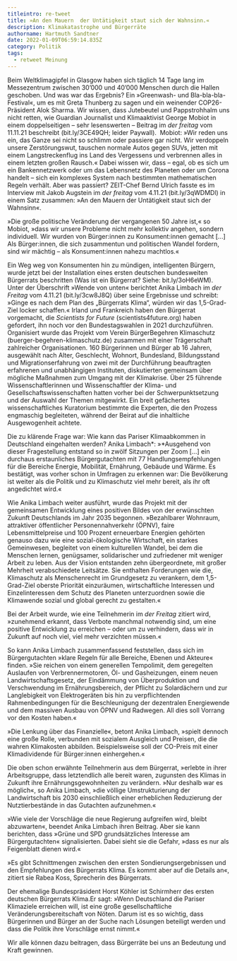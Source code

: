 ```yaml
---
titleintro: re-tweet
title: »An den Mauern  der Untätigkeit staut sich der Wahnsinn.«
description: Klimakatastrophe und Bürgerräte
authorname: Hartmuth Sandtner
date: 2022-01-09T06:59:14.835Z
category: Politik
tags:
  - retweet Meinung
---
```

Beim Weltklimagipfel in Glasgow haben sich täglich 14 Tage lang im Messezentrum zwischen 30’000 und 40’000 Menschen durch die Hallen geschoben. Und was war das Ergebnis? Ein »Greenwash- und Bla-bla-bla-Festival«, um es mit Greta Thunberg zu sagen und ein weinender COP26-Präsident Alok Sharma. Wir wissen, dass Jutebeutel und Pappstrohhalm uns nicht retten, wie Guardian Journalist und Klimaaktivist George Mobiot in einem doppelseitigen – sehr lesenswerten – Beitrag im *der freitag* vom 11.11.21 beschreibt (bit.ly/3CE49QH; leider Paywall).  Mobiot: »Wir reden uns ein, das Ganze sei nicht so schlimm oder passiere gar nicht. Wir verdoppeln unsere Zerstörungswut, tauschen normale Autos gegen SUVs, jetten mit einem Langstreckenflug ins Land des Vergessens und verbrennen alles in einem letzten großen Rausch.« Dabei wissen wir, dass – egal, ob es sich um ein Bankennetzwerk oder um das Lebensnetz des Planeten oder um Corona handelt – sich ein komplexes System nach bestimmten mathematischen Regeln verhält. Aber was passiert? ZEIT-Chef Bernd Ulrich fasste es im Interview mit Jakob Augstein im *der freitag* vom 4.11.21 (bit.ly/3qWDMDl) in einem Satz zusammen: »An den Mauern der Untätigkeit staut sich der Wahnsinn«. 

»Die große politische Veränderung der vergangenen 50 Jahre ist,« so Mobiot, »dass wir unsere Probleme nicht mehr kollektiv angehen, sondern individuell. Wir wurden von Bürger:innen zu Konsument:innen gemacht \[...] Als Bürger:innen, die sich zusammentun und politischen Wandel fordern, sind wir mächtig – als Konsument:innen nahezu machtlos.«

Ein Weg weg von Konsumenten hin zu mündigen, intelligenten Bürgern, wurde jetzt bei der Installation eines ersten deutschen bundesweiten Bürgerrats beschritten (Was ist ein Bürgerrat? Siehe: bit.ly/3oH6eWM). Unter der Überschrift »Wende von unten« berichtet Anika Limbach im *der Freitag* vom 4.11.21 (bit.ly/3cw8J8Q) über seine Ergebnisse und schreibt: »Ginge es nach dem Plan des „Bürgerrats Klima“, würden wir das 1,5-Grad-Ziel locker schaffen.« Irland und Frankreich haben den Bürgerrat vorgemacht, die *Scientists for Future* (scientists4future.org) haben gefordert, ihn noch vor den Bundestagswahlen in 2021 durchzuführen. Organisiert wurde das Projekt vom Verein BürgerBegehren Klimaschutz (buerger-begehren-klimaschutz.de) zusammen mit einer Trägerschaft zahlreicher Organisationen. 160 Bürgerinnen und Bürger ab 16 Jahren, ausgewählt nach Alter, Geschlecht, Wohnort, Bundesland, Bildungsstand und Migrationserfahrung von zwei mit der Durchführung beauftragten erfahrenen und unabhängigen Instituten, diskutierten gemeinsam über mögliche Maßnahmen zum Umgang mit der Klimakrise. Über 25 führende Wissenschaftlerinnen und Wissenschaftler der Klima- und Gesellschaftswissenschaften hatten vorher bei der Schwerpunktsetzung und der Auswahl der Themen mitgewirkt. Ein breit gefächertes wissenschaftliches Kuratorium bestimmte die Experten, die den Prozess engmaschig begleiteten, während der Beirat auf die inhaltliche Ausgewogenheit achtete.

Die zu klärende Frage war: Wie kann das Pariser Klimaabkommen in Deutschland eingehalten werden? Anika Limbach*: »*Ausgehend von dieser Fragestellung entstand so in zwölf Sitzungen per Zoom \[...] ein durchaus erstaunliches Bürgergutachten mit 77 Handlungsempfehlungen für die Bereiche Energie, Mobilität, Ernährung, Gebäude und Wärme. Es bestätigt, was vorher schon in Umfragen zu erkennen war: Die Bevölkerung ist weiter als die Politik und zu Klimaschutz viel mehr bereit, als ihr oft angedichtet wird.« 

Wie Anika Limbach weiter ausführt, wurde das Projekt mit der gemeinsamen Entwicklung eines positiven Bildes von der erwünschten Zukunft Deutschlands im Jahr 2035 begonnen. »Bezahlbarer Wohnraum, attraktiver öffentlicher Personennahverkehr (ÖPNV), faire Lebensmittelpreise und 100 Prozent erneuerbare Energien gehörten genauso dazu wie eine sozial-ökologische Wirtschaft, ein starkes Gemeinwesen, begleitet von einem kulturellen Wandel, bei dem die Menschen lernen, genügsamer, solidarischer und zufriedener mit weniger Arbeit zu leben. Aus der Vision entstanden zehn übergeordnete, mit großer Mehrheit verabschiedete Leitsätze. Sie enthalten Forderungen wie die, Klimaschutz als Menschenrecht im Grundgesetz zu verankern, dem 1,5-Grad-Ziel oberste Priorität einzuräumen, wirtschaftliche Interessen und Einzelinteressen dem Schutz des Planeten unterzuordnen sowie die Klimawende sozial und global gerecht zu gestalten.«

Bei der Arbeit wurde, wie eine Teilnehmerin im *der Freitag* zitiert wird, »zunehmend erkannt, dass Verbote manchmal notwendig sind, um eine positive Entwicklung zu erreichen – oder um zu verhindern, dass wir in Zukunft auf noch viel, viel mehr verzichten müssen.«

So kann Anika Limbach zusammenfassend feststellen, dass sich im Bürgergutachten »klare Regeln für alle Bereiche, Ebenen und Akteure« finden. »Sie reichen von einem generellen Tempolimit, dem geregelten Auslaufen von Verbrennermotoren, Öl- und Gasheizungen, einem neuen Landwirtschaftsgesetz, der Eindämmung von Überproduktion und Verschwendung im Ernährungsbereich, der Pflicht zu Solardächern und zur Langlebigkeit von Elektrogeräten bis hin zu verpflichtenden Rahmenbedingungen für die Beschleunigung der dezentralen Energiewende und dem massiven Ausbau von ÖPNV und Radwegen. All dies soll Vorrang vor den Kosten haben.«

»Die Lenkung über das Finanzielle«, betont Anika Limbach, »spielt dennoch eine große Rolle, verbunden mit sozialem Ausgleich und Preisen, die die wahren Klimakosten abbilden. Beispielsweise soll der CO-Preis mit einer Klimadividende für Bürger:innen einhergehen.«

Die oben schon erwähnte Teilnehmerin aus dem Bürgerrat, »erlebte in ihrer Arbeitsgruppe, dass letztendlich alle bereit waren, zugunsten des Klimas in Zukunft ihre Ernährungsgewohnheiten zu verändern. »Nur deshalb war es möglich«, so Anika Limbach, »die völlige Umstrukturierung der Landwirtschaft bis 2030 einschließlich einer erheblichen Reduzierung der Nutztierbestände in das Gutachten aufzunehmen.«

»Wie viele der Vorschläge die neue Regierung aufgreifen wird, bleibt abzuwarten«, beendet Anika Limbach ihren Beitrag. Aber sie kann berichten, dass »Grüne und SPD grundsätzliches Interesse am Bürgergutachten« signalisierten. Dabei sieht sie die Gefahr, »dass es nur als Feigenblatt dienen wird.«

»Es gibt Schnittmengen zwischen den ersten Sondierungsergebnissen und den Empfehlungen des Bürgerrats Klima. Es kommt aber auf die Details an«, zitiert sie Rabea Koss, Sprecherin des Bürgerrats.

Der ehemalige Bundespräsident Horst Köhler ist Schirmherr des ersten deutschen Bürgerrats Klima.Er sagt: »Wenn Deutschland die Pariser Klimaziele erreichen will, ist eine große gesellschaftliche Veränderungsbereitschaft von Nöten. Darum ist es so wichtig, dass Bürgerinnen und Bürger an der Suche nach Lösungen beteiligt werden und dass die Politik ihre Vorschläge ernst nimmt.«

Wir alle können dazu beitragen, dass Bürgerräte bei uns an Bedeutung und Kraft gewinnen.